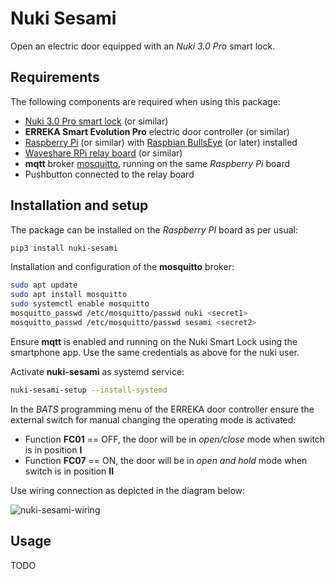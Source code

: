 # Nuki Sesami

Open an electric door equipped with an _Nuki 3.0 Pro_ smart lock.

## Requirements

The following components are required when using this package:

- [Nuki 3.0 Pro smart lock](https://nuki.io/en/smart-lock-pro/) (or similar)
- **ERREKA Smart Evolution Pro** electric door controller (or similar)
- [Raspberry Pi](https://www.raspberrypi.org/) (or similar) with [Raspbian BullsEye](https://www.raspbian.org/) (or later) installed
- [Waveshare RPi relay board](https://www.waveshare.com/wiki/RPi_Relay_Board) (or similar)
- **mqtt** broker [mosquitto](https://mosquitto.org/), running on the same _Raspberry Pi_ board
- Pushbutton connected to the relay board

## Installation and setup

The package can be installed on the _Raspberry PI_ board as per usual:

```bash
pip3 install nuki-sesami
```

Installation and configuration of the **mosquitto** broker:
    
```bash
sudo apt update
sudo apt install mosquitto
sudo systemctl enable mosquitto
mosquitto_passwd /etc/mosquitto/passwd nuki <secret1>
mosquitto_passwd /etc/mosquitto/passwd sesami <secret2>
```

Ensure **mqtt** is enabled and running on the Nuki Smart Lock using the smartphone app.
Use the same credentials as above for the nuki user.

Activate **nuki-sesami** as systemd service:

```bash
nuki-sesami-setup --install-systemd
```

In the _BATS_ programming menu of the ERREKA door controller ensure the external switch for manual changing the operating mode
is activated:

- Function **FC01** == OFF, the door will be in _open/close_ mode when switch is in position **I**
- Function **FC07** == ON, the door will be in _open and hold_ mode when switch is in position **II**

Use wiring connection as depicted in the diagram below:

![nuki-sesami-wiring](nuki-raspi-door-erreka.png)

## Usage

TODO
